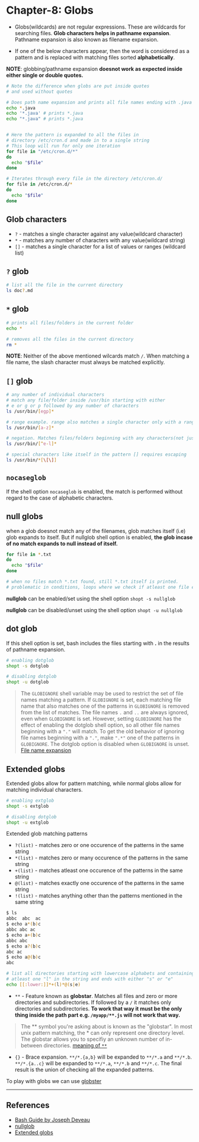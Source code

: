 # Chapter-8: Globs

* Globs(wildcards) are not regular expressions. These are wildcards for searching files. **Glob characters helps in pathname expansion**. Pathname expansion is also known as filename expansion.

* If one of the below characters appear, then the word is considered as a pattern and is replaced with matching files sorted **alphabetically**.

**NOTE**: globbing/pathname expansion **doesnot work as expected inside either single or double quotes.**

```Bash
# Note the difference when globs are put inside quotes
# and used without quotes

# Does path name expansion and prints all file names ending with .java
echo *.java
echo '*.java' # prints *.java
echo "*.java" # prints *.java


# Here the pattern is expanded to all the files in
# directory /etc/cron.d and made in to a single string
# This loop will run for only one iteration
for file in "/etc/cron.d/*"
do
  echo "$file"
done

# Iterates through every file in the directory /etc/cron.d/
for file in /etc/cron.d/*
do
  echo "$file"
done
```

## Glob characters

* `?` - matches a single character against any value(wildcard character)
* `*` - matches any number of characters with any value(wildcard string)
* `[]` - matches a single character for a list of values or ranges (wildcard list)

## `?` glob

```Bash
# list all the file in the current directory
ls doc?.md
```

## `*` glob

```Bash
# prints all files/folders in the current folder
echo *

# removes all the files in the current directory
rm *
```

**NOTE**: Neither of the above mentioned wilcards match `/`. When matching a file name, the slash character must always be matched explicitly.

## `[]` glob

```Bash
# any number of individual characters
# match any file/folder inside /usr/bin starting with either
# e or g or p followed by any number of characters
ls /usr/bin/[egp]*

# range example. range also matches a single character only with a range of values
ls /usr/bin/[a-z]*

# negation. Matches files/folders beginning with any characters(not just alphabets) other than from e-l.
ls /usr/bin/[^e-l]*

# special characters like itself in the pattern [] requires escaping
ls /usr/bin/*[\[\]]

```

## `nocaseglob`

If the shell option `nocaseglob` is enabled, the match is performed without regard to the case of alphabetic characters.

## null globs

when a glob doesnot match any of the filenames, glob matches itself (i.e) glob expands to itself. But if nullglob shell option is enabled, **the glob incase of no match expands to null instead of itself.**

```Bash
for file in *.txt
do
  echo "$file"
done

# when no files match *.txt found, still *.txt itself is printed.
# problematic in conditions, loops where we check if atleast one file exists.
```

**nullglob** can be enabled/set using the shell option `shopt -s nullglob`

**nullglob** can be disabled/unset using the shell option `shopt -u nullglob`

## dot glob

If this shell option is set, bash includes the files starting with **.** in the results of pathname expansion.

```Bash
# enabling dotglob
shopt -s dotglob

# disabling dotglob
shopt -u dotglob
```

> The `GLOBIGNORE` shell variable may be used to restrict the set of file names matching a pattern. If `GLOBIGNORE` is set, each matching file name that also matches one of the patterns in `GLOBIGNORE` is removed from the list of matches. The file names `.` and `..` are always ignored, even when `GLOBIGNORE` is set. However, setting `GLOBIGNORE` has the effect of enabling the dotglob shell option, so all other file names beginning with a `"."` will match. To get the old behavior of ignoring file names beginning with a `"."`, make `".*"` one of the patterns in `GLOBIGNORE`. The dotglob option is disabled when `GLOBIGNORE` is unset. [File name expansion](https://tldp.org/LDP/Bash-Beginners-Guide/html/sect_03_04.html)

## Extended globs

Extended globs allow for pattern matching, while normal globs allow for matching individual characters.

```Bash
# enabling extglob
shopt -s extglob

# disabling dotglob
shopt -u extglob
```

Extended glob matching patterns

* `?(list)` - matches zero or one occurence of the patterns in the same string
* `*(list)` - matches zero or many occurence of the patterns in the same string
* `+(list)` - matches atleast one occurence of the patterns in the same string
* `@(list)` - matches exactly one occurence of the patterns in the same string
* `!(list)` - matches anything other than the patterns mentioned in the same string

```Bash
$ ls
abbc  abc  ac
$ echo a*(b)c
abbc abc ac
$ echo a+(b)c
abbc abc
$ echo a?(b)c
abc ac
$ echo a@(b)c
abc

# list all directories starting with lowercase alphabets and containing
# atleast one "l" in the string and ends with either "s" or "e"
echo [[:lower:]]*+(l)*@(s|e)
```

* `**` - Feature known as **globstar**. Matches all files and zero or more directories and subdirectories. If followed by a `/` it matches only directories and subdirectories. **To work that way it must be the only thing inside the path part e.g. `/myapp/**.js` will not work that way.**

> The ** symbol you're asking about is known as the "globstar". In most unix pattern matching, the * can only represent one directory level. The globstar allows you to specifiy an unknown number of in-between directories. [meaning of `**`](https://stackoverflow.com/questions/21834939/can-someone-explain-what-this-means-js-when-trying-to-fetch-the-src-files-i)

* `{}` - Brace expansion. `**/*.{a,b}` will be expanded to `**/*.a` and `**/*.b`. `**/*.{a..c}` will be expanded to `**/*.a`, `**/*.b` and `**/*.c`. The final result is the union of checking all the expanded patterns.

To play with globs we can use [globster](https://globster.xyz/)

---

## References

* [Bash Guide by Joseph Deveau](https://www.amazon.in/BASH-Guide-Joseph-DeVeau-ebook/dp/B01F8AZ1LE/ref=sr_1_4?keywords=bash&qid=1564983319&s=digital-text&sr=1-4)
* [nullglob](https://www.cyberciti.biz/faq/bash-shell-check-for-any-mp3-files-in-directory/)
* [Extended globs](https://www.linuxjournal.com/content/bash-extended-globbing)
